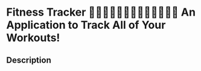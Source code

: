 # Fitness Tracker 🚴🏻‍♀️💪🏽🦵🏽🏃🏻‍♀️🏋🏻‍♂️ An Application to Track All of Your Workouts!

## Description
